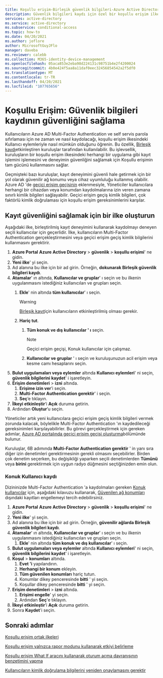 ```yaml
---
title: Koşullu erişim-Birleşik güvenlik bilgileri-Azure Active Directory
description: Güvenlik bilgileri kaydı için özel bir koşullu erişim ilkesi oluşturma
services: active-directory
ms.service: active-directory
ms.subservice: conditional-access
ms.topic: how-to
ms.date: 04/20/2021
ms.author: joflore
author: MicrosoftGuyJFlo
manager: daveba
ms.reviewer: calebb
ms.collection: M365-identity-device-management
ms.openlocfilehash: 05aca853e2eba98d224131c98751b4e2f4200024
ms.sourcegitcommit: 4b0e424f5aa8a11daf0eec32456854542a2f5df0
ms.translationtype: MT
ms.contentlocale: tr-TR
ms.lasthandoff: 04/20/2021
ms.locfileid: "107765656"
---
```

# <a name="conditional-access-securing-security-info-registration"></a>Koşullu Erişim: Güvenlik bilgileri kaydının güvenliğini sağlama

Kullanıcıların Azure AD Multi-Factor Authentication ve self servis parola sıfırlaması için ne zaman ve nasıl kaydolacağı, koşullu erişim ilkesindeki Kullanıcı eylemleriyle nasıl mümkün olduğunu öğrenin. Bu özellik, [Birleşik kaydı](../authentication/concept-registration-mfa-sspr-combined.md)etkinleştiren kuruluşlar tarafından kullanılabilir. Bu işlevsellik, kuruluşların bir koşullu erişim ilkesindeki herhangi bir uygulama gibi kayıt işlemini işlemesini ve deneyimin güvenliğini sağlamak için Koşullu erişimin tam gücünü kullanmasını sağlar. 

Geçmişteki bazı kuruluşlar, kayıt deneyimini güvenli hale getirmek için bir yol olarak güvenilir ağ konumu veya cihaz uyumluluğu kullanmış olabilir. Azure AD 'de [geçici erişim geçişinin](../authentication/howto-authentication-temporary-access-pass.md) eklenmesiyle, Yöneticiler kullanıcılara herhangi bir cihazdan veya konumdan kaydolmalarına izin veren zamana sınırlı kimlik bilgileri sağlayabilir. Geçici erişim geçiş kimlik bilgileri, çok faktörlü kimlik doğrulaması için koşullu erişim gereksinimlerini karşılar.

## <a name="create-a-policy-to-secure-registration"></a>Kayıt güvenliğini sağlamak için bir ilke oluşturun

Aşağıdaki ilke, birleştirilmiş kayıt deneyimini kullanarak kaydolmayı deneyen seçili kullanıcılar için geçerlidir. İlke, kullanıcıların Multi-Factor Authentication gerçekleştirmesini veya geçici erişim geçiş kimlik bilgilerini kullanmasını gerektirir.

1. **Azure Portal** **Azure Active Directory**  >  **güvenlik**  >  **koşullu erişimi**' ne gidin.
1. **Yeni ilke**' yi seçin.
1. Ad alanına bu ilke için bir ad girin. Örneğin, **dokunarak Birleşik güvenlik bilgileri kaydı**.
1. **Atamalar**' ın altında, **Kullanıcılar ve gruplar**' ı seçin ve bu ilkenin uygulanmasını istediğiniz kullanıcıları ve grupları seçin.
   1. **Ekle**' nin altında **tüm kullanıcılar**' ı seçin.

      > [!WARNING]
      > [Birleşik kayıt](../authentication/howto-registration-mfa-sspr-combined.md)için kullanıcıların etkinleştirilmiş olması gerekir.

   1. **Hariç tut**.
      1. **Tüm konuk ve dış kullanıcılar ' ı** seçin.
      
         > [!NOTE]
         > Geçici erişim geçişi, Konuk kullanıcılar için çalışmaz.

      1. **Kullanıcılar ve gruplar** ' ı seçin ve kuruluşunuzun acil erişim veya kesme camı hesaplarını seçin. 
1. **Bulut uygulamaları veya eylemler** altında **Kullanıcı eylemleri**' ni seçin, **güvenlik bilgilerini kaydet**' i işaretleyin.
1. **Erişim denetimleri**  >  **izni** altında.
   1. **Erişime izin ver**’i seçin.
   1. **Multi-Factor Authentication gerektir**' i seçin.
   1. **Seç**’e tıklayın.
1. **İlkeyi etkinleştir**’i **Açık** duruma getirin.
1. Ardından **Oluştur**’u seçin.

Yöneticiler artık yeni kullanıcılara geçici erişim geçiş kimlik bilgileri vermek zorunda kalacak, böylelikle Multi-Factor Authentication 'ın kaydedileceği gereksinimleri karşılayabilirler. Bu görevi gerçekleştirmek için gereken adımlar, [Azure AD portalında geçici erişim geçişi oluşturma](../authentication/howto-authentication-temporary-access-pass.md#create-a-temporary-access-pass)bölümünde bulunur.

Kuruluşlar, 6B adımında **Multi-Factor Authentication gerektir** ' in yanı sıra diğer izin denetimleri gerektirmesinin gerekli olmasını seçebilirler. Birden çok denetim seçerken, bu değişikliği yaparken seçili denetimlerden **Tümünü** veya **birini** gerektirmek için uygun radyo düğmesini seçtiğinizden emin olun.

### <a name="guest-user-registration"></a>Konuk Kullanıcı kaydı

Dizininizde Multi-Factor Authentication 'a kaydolmaları gereken [Konuk kullanıcılar](../external-identities/what-is-b2b.md) için, aşağıdaki kılavuzu kullanarak, [Güvenilen ağ konumları](concept-conditional-access-conditions.md#locations) dışındaki kayıtları engellemeyi tercih edebilirsiniz.

1. **Azure Portal** **Azure Active Directory**  >  **güvenlik**  >  **koşullu erişimi**' ne gidin.
1. **Yeni ilke**' yi seçin.
1. Ad alanına bu ilke için bir ad girin. Örneğin, **güvenilir ağlarda Birleşik güvenlik bilgileri kaydı**.
1. **Atamalar**' ın altında, **Kullanıcılar ve gruplar**' ı seçin ve bu ilkenin uygulanmasını istediğiniz kullanıcıları ve grupları seçin.
   1. **Ekle**' nin altında **tüm konuk ve dış kullanıcılar**' ı seçin.
1. **Bulut uygulamaları veya eylemler** altında **Kullanıcı eylemleri**' ni seçin, **güvenlik bilgilerini kaydet**' i işaretleyin.
1. **Koşul**  >  **konumları** altında.
   1. **Evet 'i** yapılandırın.
   1. **Herhangi bir konum** ekleyin.
   1. **Tüm güvenilen konumları** hariç tutun.
   1. Konumlar dikey penceresinde **bitti** ' yi seçin.
   1. Koşullar dikey penceresinde **bitti** ' yi seçin.
1. **Erişim denetimleri**  >  **izni** altında.
   1. **Erişimi engelle**' yi seçin.
   1. Ardından **Seç**'e tıklayın.
1. **İlkeyi etkinleştir**’i **Açık** duruma getirin.
1. Sonra **Kaydet**'i seçin.

## <a name="next-steps"></a>Sonraki adımlar

[Koşullu erişim ortak ilkeleri](concept-conditional-access-policy-common.md)

[Koşullu erişim yalnızca rapor modunu kullanarak etkiyi belirleme](howto-conditional-access-insights-reporting.md)

[Koşullu erişim What If aracını kullanarak oturum açma davranışının benzetimini yapma](troubleshoot-conditional-access-what-if.md)

[Kullanıcıların kimlik doğrulama bilgilerini yeniden onaylamasını gerektir](../authentication/concept-sspr-howitworks.md#reconfirm-authentication-information)
